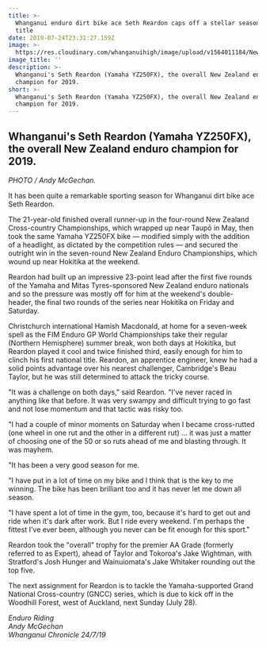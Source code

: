 ```yaml
---
title: >-
  Whanganui enduro dirt bike ace Seth Reardon caps off a stellar season with NZ
  title
date: 2019-07-24T23:31:27.159Z
image: >-
  https://res.cloudinary.com/whanganuihigh/image/upload/v1564011184/News/Seth_won_season.no.3._july_2019.jpg
image_title: ''
description: >-
  Whanganui's Seth Reardon (Yamaha YZ250FX), the overall New Zealand enduro
  champion for 2019. 
short: >-
  Whanganui's Seth Reardon (Yamaha YZ250FX), the overall New Zealand enduro
  champion for 2019.
---
```

## Whanganui's Seth Reardon (Yamaha YZ250FX), the overall New Zealand enduro champion for 2019.

_PHOTO / Andy McGechan._

It has been quite a remarkable sporting season for Whanganui dirt bike ace Seth Reardon.

The 21-year-old finished overall runner-up in the four-round New Zealand Cross-country Championships, which wrapped up near Taupō in May, then took the same Yamaha YZ250FX bike — modified simply with the addition of a headlight, as dictated by the competition rules — and secured the outright win in the seven-round New Zealand Enduro Championships, which wound up near Hokitika at the weekend.

Reardon had built up an impressive 23-point lead after the first five rounds of the Yamaha and Mitas Tyres-sponsored New Zealand enduro nationals and so the pressure was mostly off for him at the weekend's double-header, the final two rounds of the series near Hokitika on Friday and Saturday.

Christchurch international Hamish Macdonald, at home for a seven-week spell as the FIM Enduro GP World Championships take their regular (Northern Hemisphere) summer break, won both days at Hokitika, but Reardon played it cool and twice finished third, easily enough for him to clinch his first national title.
Reardon, an apprentice engineer, knew he had a solid points advantage over his nearest challenger, Cambridge's Beau Taylor, but he was still determined to attack the tricky course.

"It was a challenge on both days," said Reardon. "I've never raced in anything like that before. It was very swampy and difficult trying to go fast and not lose momentum and that tactic was risky too.

"I had a couple of minor moments on Saturday when I became cross-rutted (one wheel in one rut and the other in a different rut) ... it was just a matter of choosing one of the 50 or so ruts ahead of me and blasting through. It was mayhem.

"It has been a very good season for me.

"I have put in a lot of time on my bike and I think that is the key to me winning. The bike has been brilliant too and it has never let me down all season.

"I have spent a lot of time in the gym, too, because it's hard to get out and ride when it's dark after work. But I ride every weekend. I'm perhaps the fittest I've ever been, although you never can be fit enough for this sport."

Reardon took the "overall" trophy for the premier AA Grade (formerly referred to as Expert), ahead of Taylor and Tokoroa's Jake Wightman, with Stratford's Josh Hunger and Wainuiomata's Jake Whitaker rounding out the top five.

The next assignment for Reardon is to tackle the Yamaha-supported Grand National Cross-country (GNCC) series, which is due to kick off in the Woodhill Forest, west of Auckland, next Sunday (July 28).  

_Enduro Riding_\
_Andy McGechan_\
_Whanganui Chronicle 24/7/19_
